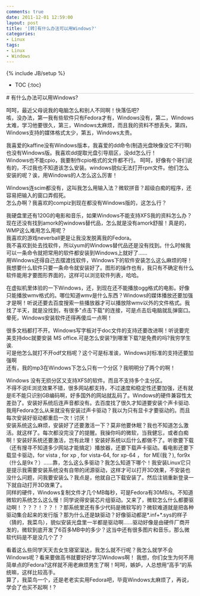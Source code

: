 ```yaml
---
comments: true
date: 2011-12-01 12:59:00
layout: post
title: '[转]有什么办法可以用Windows?'
categories:
- Linux
tags:
- Linux
- Windows
---
```


{% include JB/setup %}
* TOC
{:toc}
<div style="border-bottom: 1px solid #ccc;line-height: 1.3em;"></div>
# 有什么办法可以用Windows?

呵呵，最近父母说我的电脑怎么和别人不同啊！快落伍吧?  
咳，没办法，第一我有些软件只有Fedora才有，Windows没有，第二，Windows太难，学习他要很久，第三，Windows太麻烦，而且我的资料不想丢失，第四，Windows支持的媒体格式太少，第五，Windows太贵。  
  
我喜爱的kaffine没有Windows版本，我喜爱的dd命令(制造光盘映像没它不行啊)也没有Windows版。我喜欢dd提取光盘引导扇区，没dd怎么行！  
Windows也不能cpio，我要制作cpio格式的文件都不行。 呵呵，好像有个哥们说有的，不过我也不知道该怎么安装。windows貌似无法打开rpm文件。他们怎么安装的呢？诶，用Windows的人怎么这么厉害！  
  
Windows连scim都没有，这叫我怎么用输入法？微软拼音？超级白痴的程序，还容易把输入的窗口弄假死。  
怎么办啊？我喜欢的compiz到现在都没有Windows版的，这怎么行？  
  
我硬盘里还有120G的电影和音乐，如果Windows不能支持XFS我的资料怎么办？  
现在还没有找到amork的windows替代品，怎么就是没有amork舒服！真是的，WMP这么难用怎么用呢？  
我喜欢的游戏neverball更是让我没发脱离我的Fedora。  
我不喜欢到处去找软件，所以yum的Windows替代品还是没有找到。什么时候我可以一条命令就把常用的软件都安装到Windows上就好了......  
用Windows还得自己去摆渡找软件，Windows下的软件安装怎么这么麻烦的呀！我想要什么软件只要一条命令就安装好了。图形的操作也有，我只有不确定有什么软件能用才要图形界面的，这样可以浏览软件列表，哈哈。  
  
在虚拟机里体验的一下Windows，还，到现在还不能播放ogg格式的电影。好像只能播放wmv格式的。哪位知道wmv是什么东西？Windows的媒体播放还要加强才是啊！听说还要去百度搜索一些播放器才可以播放除wmv以外的文件格式。我找了半天，就是没找到，有很多"点击下载"的连接，可是点击后电脑就乱弹窗口。晕死，Windows安装软件还得再傻瓜一点啊！  
  
很多文档都打不开。Windows写字板对于doc文件的支持还要改进啊！听说要完美支持doc就要安装 MS office.可是怎么安装?到哪里下载?是免费的吗?我穷学生诶.  
可是他怎么就打不开odf文档呢？这个可是标准诶，Windows对标准的支持还要加强啊  
还有，我的mp3在Windows下怎么只有一个分区？我明明分了两个的啊！  
  
Windows 没有无损分区又支持XFS的软件。而且不支持多个主分区。  
不得不说IE浏览效果不错，很多网站都支持，不过速度和稳定性还要加强，还有就是IE不能只识别GB编码啊，好多国外的网站就乱码了。Windows的硬件兼容性太差劲了。安装好系统后连声音都没有。去百度找了很久才知道要安装个声卡驱动.我用Fedora怎么从来就没有安装过声卡驱动？我以为只有显卡才要驱动的。而且每次安装好驱动都重启一次！讨厌！  
安装系统这么麻烦，安装好了还要激活一下？莫非他要休眠？我也不知道怎么激活。就这样了。每次都没完没了的提醒。我操你吗的微软，当我健忘，或者白痴啊！安装好系统还要激活，岂有此理！安装好系统以后什么都做不了。听歌要下载（还有搜寻不知道多少网站才能搞定）播放器，还要下载声卡驱动。看电影还要下载显卡驱动，for vista , for xp , for vista-64, for xp-64 ， for ME(我？), for9x（什么是9x？）......靠，怎么这么多驱动？我怎么知道下哪个！我安装Linux它只是提示我需要安装系统没有自带的闭源驱动，这样才可以打开3D效果，不安装也没什么问题，问我要安装么？我点是，他就自己下载安装了。然后注销重新登录一下就自动打开3D效果了。  
同样的硬件，Windows复制文件才几个MB每秒，可是Fedora有30MB/s。不知道微软的系统怎么这么慢！同学说得安装芯片组驱动。又来了，微软怎么什么都要驱动啊！？？？！？？！？那系统里还有多少代码是微软写的？微软难道就是把各种驱动集合起来的发行版？那为什么还是缺驱动？好像驱动都是*.inf+*.sys的样子（猜的，我菜鸟），貌似安装光盘里一半都是驱动啊......驱动好像是由硬件厂商开发的，微软到底开发了6百多MB中的多少？这当中还有很多图片和音乐，那么微软代码是不是没几个了？  
  
看着这么些同学天天去女生寝室溜达，我怎么就不行呢？我怎么就学不会Windows呢？看来要做高书就要好好学习Windows啊！ 我想，你们女生为何不用简单点的Fedora?这样就不用老麻烦男生了啊！呵呵，嫉妒，人总想用“高手“的系统嘛，这样比较高手。  
算了，我菜鸟一个，还是老老实实用Fedora吧，毕竟Windows太麻烦了，再说，学会了也买不起啊！?

 
